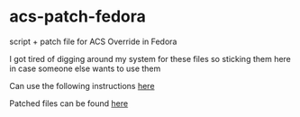 # acs-patch-fedora
script + patch file for ACS Override in Fedora

I got tired of digging around my system for these files so sticking them here in case someone else wants to use them

Can use the following instructions [here](https://fedoraproject.org/wiki/Building_a_custom_kernel)

Patched files can be found [here](https://queuecumber.gitlab.io/linux-acs-override/)

